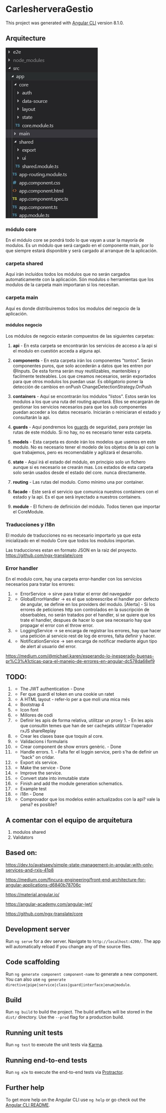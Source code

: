 # CarlesherveraGestio

This project was generated with [Angular CLI](https://github.com/angular/angular-cli) version 8.1.0.





## Arquitecture

![estructura de carpetas](readme-assets/estructura-carpetas.jpg?raw=true "Estructura de carpetas")

### módulo core
En el módulo core se pondrá todo lo que vayan a usar la mayoría de modulos. Es un módulo que será cargado en el componente main, por lo que siempre estará disponible y será cargado al arranque de la aplicación.

### carpeta shared
Aquí irán incluídos todos los módulos que no serán cargados automaticamente con la aplicación. Són modulos o herramientas que los modulos de la carpeta main importaran si los necesitan.

### carpeta main
Aquí es donde distribuiremos todos los modulos del negocio de la aplicación.

#### módulos negocio
Los módulos de negocio estarán compuestos de las siguientes carpetas:

1. **api** - En esta carpeta se encontrarán los servicios de acceso a la api si el modulo en cuestión acceda a alguna api.

1. **components** - En esta carpeta irán los componentes "tontos". Serán componentes puros, que solo accederán a datos que les entren por @Inputs. De esta forma serán muy reutilizables, mantenibles y facilmente testeables. Los que creamos necesarios, serán exportados para que otros modulos los puedan usar. Es obligatorio poner la detección de cambios en onPush ChangeDetectionStrategy.OnPush

1. **containers** - Aquí se encontrarán los módulos "listos". Estos serán los modulos a los que una ruta del routing apuntará. Ellos se encargarán de gestionar los servicios necesarios para que los sub componentes puedan acceder a los datos necesario. Iniciarán o reiniciaran el estado y consultarán la api.

1. **guards** - Aquí pondremos los [guards](https://angular.io/guide/router) de seguridad, para protejer las rutas de este módulo. Si no hay, no es necesario tener esta carpeta.

1. **models** - Esta carpeta es donde irán los modelos que usemos en este modulo. No es necesario tener el modelo de los objetos de la api con la que trabajemos, pero es recomendable y agilizará el desarrollo.

1. **state** - Aquí irá el estado del módulo, en principio solo un fichero aunque si es necesario se crearán mas. Los estados de esta carpeta solo serán usados desde el estado del core. nunca directamente.

1. **routing** - Las rutas del modulo. Como mínimo una por container.

1. **facade** - Este será el servicio que comunica nuestros containers con el estado y la api. Es el que será inyectado a nuestros containers.

1. **module** - El fichero de definición del módulo. Todos tienen que importar el CoreModule.

### Traducciones y i18n
El modulo de traducciones no es necesario importarlo ya que esta inicializado en el modulo Core que todos los modulos importan.

Las traducciones estan en formato JSON en la raiz del proyecto.
https://github.com/ngx-translate/core

### Error handler

En el modulo core, hay una carpeta error-handler con los servicios necesarios para tratar los errores:
  1. - ErrorService -> sirve para tratar el error del navegador
  2. - GlobalErrorHandler -> es el que sobreescribe el handler por defecto de angular, se definie en los providers del modulo.
  [Alerta] - Si los errores de peticiones http son controlados en la suscripción de obserbables, no serán tratados por el handler, si se quiere que los trate el handler, despues de hacer lo que sea necesario hay que propagar el error con el throw error.
  3. - LoggingService -> se encarga de registrar los errores, hay que hacer una petición al servicio rest de log de errores, falta definir y hacer.
  4. - NotificationService -> sen encarga de notificar mediante algun tipo de alert al usuario del error. 


https://medium.com/@michael.karen/esperando-lo-inesperado-buenas-pr%C3%A1cticas-para-el-manejo-de-errores-en-angular-dc578da68ef9

## TODO:


1. - The JWT authentication - Done
  1. - Fer que guardi el token en una cookie un ratet
1. - A HTML layout - refer-lo per a que moli una mica més
  1. - Bootstrap 4
  1. - Icon font
1. - Millores de codi
  1. - Definir les apis de forma relativa, utilitzar un proxy
    1. - En les apis que consultin temes que han de ser cachejats utilitzar l'operador rxJS shareReplay
  1. - Crear les clases base que toquin al core.
1. - Validacions i formularis
  1. - Crear component de show errors genèric. - Done
  1. - Handle errors.
    1. - Falta fer el loggin service, però s'ha de definir un "back" on cridar.
1. - Export xls service. 
  1. - Make the service - Done
  1. - Improve the service.
1. - Convert state into inmutable state
1. - Finish and add the module generation schematics.
1. - Example test
1. - i18n - Done
1. - Comprovador que los modelos estén actualizados con la api? vale la pena? es posible?

## A comentar con el equipo de arquitetura
1. modulos shared
1. Validators

## Based on:

https://dev.to/avatsaev/simple-state-management-in-angular-with-only-services-and-rxjs-41p8

https://medium.com/fincura-engineering/front-end-architecture-for-angular-applications-d6840b78706c

https://material.angular.io/

https://angular-academy.com/angular-jwt/

https://github.com/ngx-translate/core


## Development server

Run `ng serve` for a dev server. Navigate to `http://localhost:4200/`. The app will automatically reload if you change any of the source files.

## Code scaffolding

Run `ng generate component component-name` to generate a new component. You can also use `ng generate directive|pipe|service|class|guard|interface|enum|module`.

## Build

Run `ng build` to build the project. The build artifacts will be stored in the `dist/` directory. Use the `--prod` flag for a production build.

## Running unit tests

Run `ng test` to execute the unit tests via [Karma](https://karma-runner.github.io).

## Running end-to-end tests

Run `ng e2e` to execute the end-to-end tests via [Protractor](http://www.protractortest.org/).

## Further help

To get more help on the Angular CLI use `ng help` or go check out the [Angular CLI README](https://github.com/angular/angular-cli/blob/master/README.md).